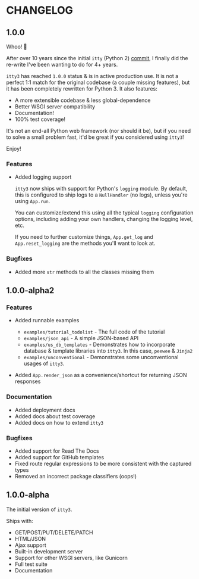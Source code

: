 # CHANGELOG


## 1.0.0

Whoo! :tada:

After over 10 years since the initial `itty` (Python 2) [commit](https://github.com/toastdriven/itty/commit/e8ec06096ed70179a7d4c0fea89ac95246604c3b),
I finally did the re-write I've been wanting to do for 4+ years.

`itty3` has reached `1.0.0` status & is in active production use. It is not
a perfect 1:1 match for the original codebase (a couple missing features),
but it has been completely rewritten for Python 3. It also features:

* A more extensible codebase & less global-dependence
* Better WSGI server compatibility
* Documentation!
* 100% test coverage!

It's not an end-all Python web framework (nor should it be), but if you need
to solve a small problem fast, it'd be great if you considered using `itty3`!

Enjoy!


### Features

* Added logging support

  `itty3` now ships with support for Python's `logging` module. By default,
  this is configured to ship logs to a `NullHandler` (no logs), unless you're
  using `App.run`.

  You can customize/extend this using all the typical `logging` configuration
  options, including adding your own handlers, changing the logging level,
  etc.

  If you need to further customize things, `App.get_log` and
  `App.reset_logging` are the methods you'll want to look at.

### Bugfixes

* Added more `str` methods to all the classes missing them


## 1.0.0-alpha2

### Features

* Added runnable examples

    * `examples/tutorial_todolist` - The full code of the tutorial
    * `examples/json_api` - A simple JSON-based API
    * `examples/us_db_templates` - Demonstrates how to incorporate database &
      template libraries into `itty3`. In this case, `peewee` & `Jinja2`
    * `examples/unconventional` - Demonstrates some unconventional usages
      of `itty3`.

* Added `App.render_json` as a convenience/shortcut for returning JSON
  responses

### Documentation

* Added deployment docs
* Added docs about test coverage
* Added docs on how to extend `itty3`

### Bugfixes

* Added support for Read The Docs
* Added support for GitHub templates
* Fixed route regular expressions to be more consistent with the captured
  types
* Removed an incorrect package classifiers (oops!)


## 1.0.0-alpha

The initial version of `itty3`.

Ships with:

* GET/POST/PUT/DELETE/PATCH
* HTML/JSON
* Ajax support
* Built-in development server
* Support for other WSGI servers, like Gunicorn
* Full test suite
* Documentation
